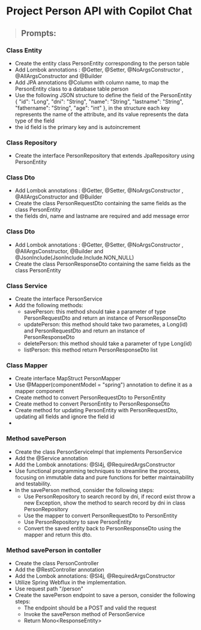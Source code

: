 # Project Person API with Copilot Chat

> ##  Prompts:

### Class Entity
- Create the entity class PersonEntity corresponding to the person table
- Add Lombok annotations : @Getter, @Setter, @NoArgsConstructor , @AllArgsConstructor and @Builder
- Add JPA annotations @Column with column name, to map the  PersonEntity class to a database table person
- Use the following JSON structure to define the field of the PersonEntity {
  "id": "Long",
  "dni": "String",
  "name": "String",
  "lastname": "String",
  "fathername": "String",
  "age": "int"
  }, in the structure each key represents the name of the attribute, and its value represents the data type of the field
- the id field is the primary key and is autoincrement

### Class Repository
- Create the interface PersonRepository that extends JpaRepository using PersonEntity

### Class Dto
- Add Lombok annotations : @Getter, @Setter, @NoArgsConstructor , @AllArgsConstructor and @Builder
- Create the class PersonRequestDto containing the same fields as the class PersonEntity
- the fields dni, name and lastname are required and add message error

### Class Dto
- Add Lombok annotations : @Getter, @Setter, @NoArgsConstructor , @AllArgsConstructor, @Builder and @JsonInclude(JsonInclude.Include.NON_NULL)
- Create the class PersonResponseDto containing the same fields as the class PersonEntity

### Class Service
- Create the interface PersonService
- Add the following methods:
    - savePerson: this method should take a parameter of type PersonRequestDto and return an instance of PersonResponseDto
    - updatePerson: this method should take two parametes, a Long(id) and PersonRequestDto and return an instance of PersonResponseDto
    - deletePerson: this method should take a parameter of type Long(id)
    - listPerson: this method return PersonResponseDto list


### Class Mapper
- Create interface MapStruct PersonMapper
- Use @Mapper(componentModel = "spring") annotation to define it as a mapper component
- Create method to convert PersonRequestDto to PersonEntity
- Create method to convert PersonEntity to PersonResponseDto
- Create method for updating PersonEntity with PersonRequestDto, updating all fields and ignore the field id
- 
### Method savePerson
- Create the class PersonServiceImpl that implements PersonService
- Add the @Service annotation
- Add the Lombok annotations: @Sl4j, @RequiredArgsConstructor
- Use functional programming techniques to streamline the process, focusing on immutable data and pure functions for better maintainability and testability.
- In the  savePerson method, consider the following steps:
  - Use PersonRepository to search record by dni, if record exist throw a new Exception, show the method to search record by dni in class PersonRepository
  - Use the mapper to convert PersonRequestDto to PersonEntity
  - Use PersonRepository to save PersonEntity
  - Convert the saved entity back to PersonResponseDto using the mapper and return this dto.

### Method savePerson in contoller
- Create the class PersonController
- Add the @RestController annotation
- Add the Lombok annotations: @Sl4j, @RequiredArgsConstructor
- Utilize Spring Webflux in the implementation.
- Use request path "/person"
- Create the savePerson endpoint to save a person, consider the following steps:
  - The endpoint should be a POST and valid the request
  - Invoke the savePerson method of PersonService
  - Return Mono<ResponseEntity<PersonResponseDto>>


